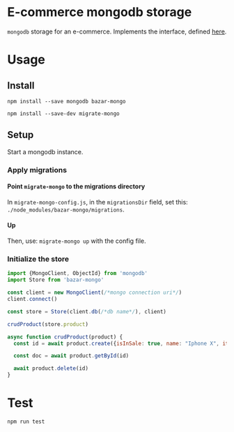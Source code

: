 # E-commerce mongodb storage
`mongodb` storage for an e-commerce. Implements the interface, defined [here](https://github.com/gottfried-github/nodejs-ecommerce--sketch#crud).

# Usage
## Install
`npm install --save mongodb bazar-mongo`

`npm install --save-dev migrate-mongo`

## Setup
Start a mongodb instance.

### Apply migrations
#### Point `migrate-mongo` to the migrations directory
In `migrate-mongo-config.js`, in the `migrationsDir` field, set this: `./node_modules/bazar-mongo/migrations`.

#### Up
Then, use: `migrate-mongo up` with the config file.

### Initialize the store
```javascript
import {MongoClient, ObjectId} from 'mongodb'
import Store from 'bazar-mongo'

const client = new MongoClient(/*mongo connection uri*/)
client.connect()

const store = Store(client.db(/*db name*/), client)

crudProduct(store.product)

async function crudProduct(product) {
  const id = await product.create({isInSale: true, name: "Iphone X", itemInitial: new ObjectId().toString()})

  const doc = await product.getById(id)

  await product.delete(id)
}
```

# Test
`npm run test`
